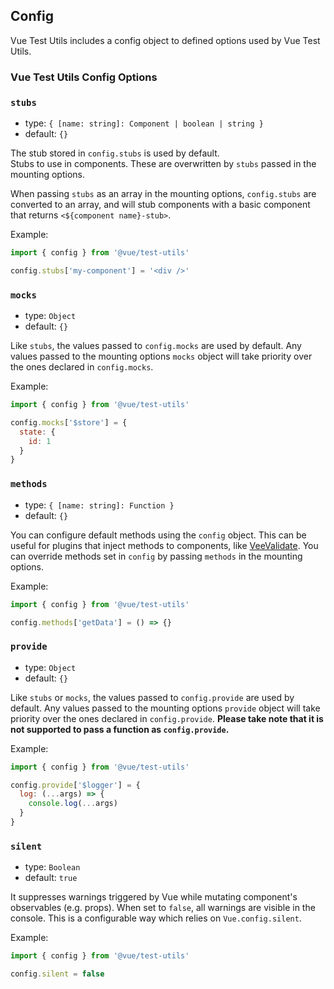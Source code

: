 ## Config

Vue Test Utils includes a config object to defined options used by Vue Test Utils.

### Vue Test Utils Config Options

### `stubs`

- type: `{ [name: string]: Component | boolean | string }`
- default: `{}`

The stub stored in `config.stubs` is used by default.  
Stubs to use in components. These are overwritten by `stubs` passed in the mounting options.

When passing `stubs` as an array in the mounting options, `config.stubs` are converted to an array, and will stub components with a basic component that returns `<${component name}-stub>`.

Example:

```js
import { config } from '@vue/test-utils'

config.stubs['my-component'] = '<div />'
```

### `mocks`

- type: `Object`
- default: `{}`

Like `stubs`, the values passed to `config.mocks` are used by default. Any values passed to the mounting options `mocks` object will take priority over the ones declared in `config.mocks`.

Example:

```js
import { config } from '@vue/test-utils'

config.mocks['$store'] = {
  state: {
    id: 1
  }
}
```

### `methods`

- type: `{ [name: string]: Function }`
- default: `{}`

You can configure default methods using the `config` object. This can be useful for plugins that inject methods to components, like [VeeValidate](https://vee-validate.logaretm.com/). You can override methods set in `config` by passing `methods` in the mounting options.

Example:

```js
import { config } from '@vue/test-utils'

config.methods['getData'] = () => {}
```

### `provide`

- type: `Object`
- default: `{}`

Like `stubs` or `mocks`, the values passed to `config.provide` are used by default. Any values passed to the mounting options `provide` object will take priority over the ones declared in `config.provide`. **Please take note that it is not supported to pass a function as `config.provide`.**

Example:

```js
import { config } from '@vue/test-utils'

config.provide['$logger'] = {
  log: (...args) => {
    console.log(...args)
  }
}
```

### `silent`

- type: `Boolean`
- default: `true`

It suppresses warnings triggered by Vue while mutating component's observables (e.g. props). When set to `false`, all warnings are visible in the console. This is a configurable way which relies on `Vue.config.silent`.

Example:

```js
import { config } from '@vue/test-utils'

config.silent = false
```
